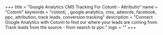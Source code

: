 +++
title = "Google Analytics CMS Tracking For Cotonti - Attributio"
name = "Cotonti"
keywords = "cotonti, , google analytics, cms, adwords, facebook, ppc, attribution, track leads, conversion tracking"
description = "Connect Google Analytics with Cotonti to find our where your leads are coming from. Track leads from the source - from search to ppc."
logo = ""
+++
